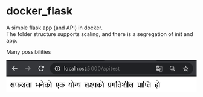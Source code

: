 # docker_flask
A simple flask app (and API) in docker.  
The folder structure supports scaling, and there is a segregation of init and app. 

Many possibilities

![](https://github.com/ayushsubedi/docker_flask/blob/master/feature.PNG?raw=true)
